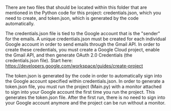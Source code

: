 There are two files that should be located within this folder that are mentioned in the Python code for this project: credentials.json, which you need to create, and token.json, which is generated by the code automatically.

The credentials.json file is tied to the Google account that is the "sender" for the emails. A unique credentials.json must be created for each individual Google account in order to send emails through the Gmail API. In order to create these credentials, you must create a Google Cloud project, enable the Gmail API, and then generate OAuth 2.0 Credentials (the credentials.json file). Start here: https://developers.google.com/workspace/guides/create-project

The token.json is generated by the code in order to automatically sign into the Google account specified within credentials.json. In order to generate a token.json file, you must run the project (Main.py) with a monitor attached to sign into your Google account the first time you run the project. This generates the token.json file. After the first run, there is no need to sign into your Google account anymore and the project can be run without a monitor.
